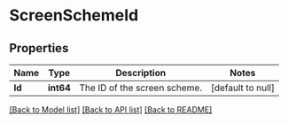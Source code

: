 # ScreenSchemeId

## Properties
Name | Type | Description | Notes
------------ | ------------- | ------------- | -------------
**Id** | **int64** | The ID of the screen scheme. | [default to null]

[[Back to Model list]](../README.md#documentation-for-models) [[Back to API list]](../README.md#documentation-for-api-endpoints) [[Back to README]](../README.md)

